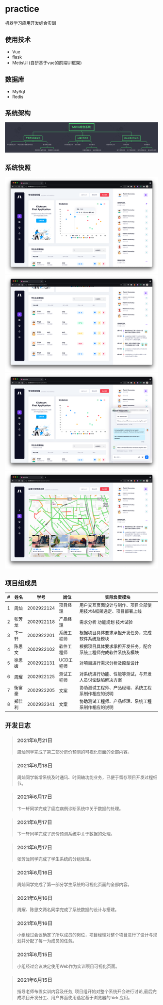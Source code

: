 # practice
机器学习应用开发综合实训

## 使用技术
- Vue
- flask
- MetisUI (自研基于vue的前端UI框架)

## 数据库
- MySql
- Redis

## 系统架构
![architecture](https://raw.githubusercontent.com/18651440358/practice/master/src/assets/images/architecture.png)

## 系统快照
![screenshot1](https://raw.githubusercontent.com/18651440358/practice/master/src/assets/images/screenshot/%E6%88%AA%E5%B1%8F2021-06-21%20%E4%B8%8A%E5%8D%8811.33.24.png)
![screenshot2](https://raw.githubusercontent.com/18651440358/practice/master/src/assets/images/screenshot/%E6%88%AA%E5%B1%8F2021-06-21%20%E4%B8%8A%E5%8D%8811.33.36.png)
![screenshot3](https://raw.githubusercontent.com/18651440358/practice/master/src/assets/images/screenshot/%E6%88%AA%E5%B1%8F2021-06-21%20%E4%B8%8A%E5%8D%8811.33.54.png)
![screenshot4](https://raw.githubusercontent.com/18651440358/practice/master/src/assets/images/screenshot/%E6%88%AA%E5%B1%8F2021-06-21%20%E4%B8%8A%E5%8D%8811.34.29.png)

## 项目组成员
| # | 姓名   | 学号 | 岗位 | 实际负责模块 |
|---|---|---|---|---|
|1|周灿|2002922124|项目经理|用户交互页面设计与制作、项目全部使用技术&框架选定、项目部署上线|
|2|张芳龙|2002922118|产品经理|需求分析 功能规划 技术试验|
|3|卞一轩|2002922201|系统工程师|根据项目具体要求承担开发任务，完成软件系统及模块|
|4|陈思文|2002922102|软件工程师|根据项目具体要求承担开发任务，配合系统工程师完成软件系统及模块|
|5|徐思媛|2002922131|UCD工程师|对项目进行需求分析及原型设计|
|6|周耀|2002922125|测试工程师|对系统进行功能、性能等测试，与开发人员讨论缺陷解决方案|
|7|衡富豪|2002922205|文案|协助测试工程师、产品经理、系统工程系制作相应的说明|
|8|郑佳利|2002932341|文案|协助测试工程师、产品经理、系统工程系制作相应的说明|

## 开发日志
> ### 2021年6月21日
>周灿同学完成了第二部分房价预测的可视化页面的全部内容。

> ### 2021年6月18日
>周灿同学新增系统及时通讯、时间轴功能业务，已便于留存项目开发过程细节。

> ### 2021年6月17日
>卞一轩同学完成了癌症病例诊断系统中关于数据的处理。

> ### 2021年6月17日
>卞一轩同学完成了房价预测系统中关于数据的处理。

> ### 2021年6月17日
>张芳泷同学完成了学生系统的分组处理。

> ### 2021年6月16日
>周灿同学完成了第一部分学生系统的可视化页面的全部内容。

> ### 2021年6月16日
> 周耀、陈思文两名同学完成了系统数据的设计与搭建。

> ### 2021年6月16日
> 小组经过会议确定了所以成员的岗位，项目经理对整个项目进行了设计与规划并分配了每一为成员的任务。

> ### 2021年6月15日
> 小组经过会议决定使用Web作为实训项目可视化页面。

> ### 2021年6月15日
> 指导老师布置实训内容及任务, 项目组开始对整个系统开会进行讨论,最后完成项目开发分工、用户界面使用选定基于浏览器的 `Web` 应用。
